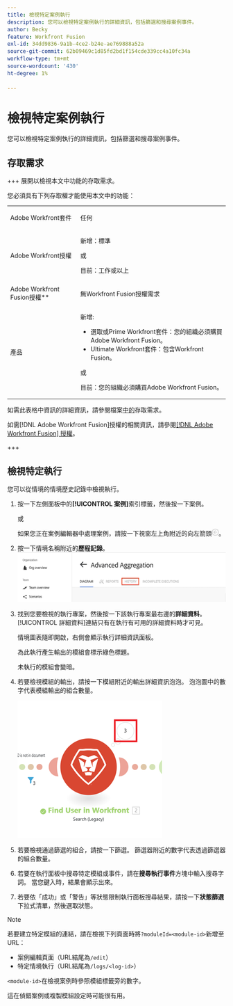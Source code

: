 ```yaml
---
title: 檢視特定案例執行
description: 您可以檢視特定案例執行的詳細資訊，包括篩選和搜尋案例事件。
author: Becky
feature: Workfront Fusion
exl-id: 34dd9836-9a1b-4ce2-b24e-ae769888a52a
source-git-commit: 62b09469c1d85fd2bd1f154cde339cc4a10fc34a
workflow-type: tm+mt
source-wordcount: '430'
ht-degree: 1%

---
```


# 檢視特定案例執行

您可以檢視特定案例執行的詳細資訊，包括篩選和搜尋案例事件。

## 存取需求

+++ 展開以檢視本文中功能的存取需求。

您必須具有下列存取權才能使用本文中的功能：

<table style="table-layout:auto">
 <col> 
 <col> 
 <tbody> 
  <tr> 
   <td role="rowheader">Adobe Workfront套件</td> 
   <td> <p>任何</p> </td> 
  </tr> 
  <tr data-mc-conditions=""> 
   <td role="rowheader">Adobe Workfront授權</td> 
   <td> <p>新增：標準</p><p>或</p><p>目前：工作或以上</p> </td> 
  </tr> 
  <tr> 
   <td role="rowheader">Adobe Workfront Fusion授權**</td> 
   <td>
   <p>無Workfront Fusion授權需求</p>
   </td> 
  </tr> 
  <tr> 
   <td role="rowheader">產品</td> 
   <td>
   <p>新增:</p> <ul><li>選取或Prime Workfront套件：您的組織必須購買Adobe Workfront Fusion。</li><li>Ultimate Workfront套件：包含Workfront Fusion。</li></ul>
   <p>或</p>
   <p>目前：您的組織必須購買Adobe Workfront Fusion。</p>
   </td> 
  </tr>
 </tbody> 
</table>

如需此表格中資訊的詳細資訊，請參閱檔案[中的](/help/workfront-fusion/references/licenses-and-roles/access-level-requirements-in-documentation.md)存取需求。

如需[!DNL Adobe Workfront Fusion]授權的相關資訊，請參閱[[!DNL Adobe Workfront Fusion] 授權](/help/workfront-fusion/set-up-and-manage-workfront-fusion/licensing-operations-overview/license-automation-vs-integration.md)。

+++

## 檢視特定執行

您可以從情境的情境歷史記錄中檢視執行。


1. 按一下左側面板中的&#x200B;**[!UICONTROL 案例]**&#x200B;索引標籤，然後按一下案例。

   或

   如果您正在案例編輯器中處理案例，請按一下視窗左上角附近的向左箭頭![結束編輯箭頭](assets/exit-editing-arrow.png)。

1. 按一下情境名稱附近的&#x200B;**歷程記錄**。
   ![歷程記錄標籤](assets/history-tab.png)


1. 找到您要檢視的執行專案，然後按一下該執行專案最右邊的&#x200B;**詳細資料**。 [!UICONTROL 詳細資料]連結只有在執行有可用的詳細資料時才可見。

   情境圖表隨即開啟，右側會顯示執行詳細資訊面板。

   為此執行產生輸出的模組會標示綠色標題。

   未執行的模組會變暗。

1. 若要檢視模組的輸出，請按一下模組附近的輸出詳細資訊泡泡。 泡泡圖中的數字代表模組輸出的組合數量。

   ![模組附近的輸出泡泡](assets/output-bubble.png)

1. 若要檢視通過篩選的組合，請按一下篩選。 篩選器附近的數字代表透過篩選器的組合數量。
1. 若要在執行面板中搜尋特定模組或事件，請在&#x200B;**搜尋執行事件**&#x200B;方塊中輸入搜尋字詞。 當您鍵入時，結果會顯示出來。
1. 若要依「成功」或「警告」等狀態限制執行面板搜尋結果，請按一下&#x200B;**狀態篩選**&#x200B;下拉式清單，然後選取狀態。




>[!NOTE]
>
>若要建立特定模組的連結，請在檢視下列頁面時將`?moduleId=<module-id>`新增至URL：
>
>* 案例編輯頁面（URL結尾為`/edit`）
>* 特定情境執行（URL結尾為`/logs/<log-id>`）
>
>`<module-id>`在檢視案例時參照模組標籤旁的數字。
>
>這在偵錯案例或複製模組設定時可能很有用。
